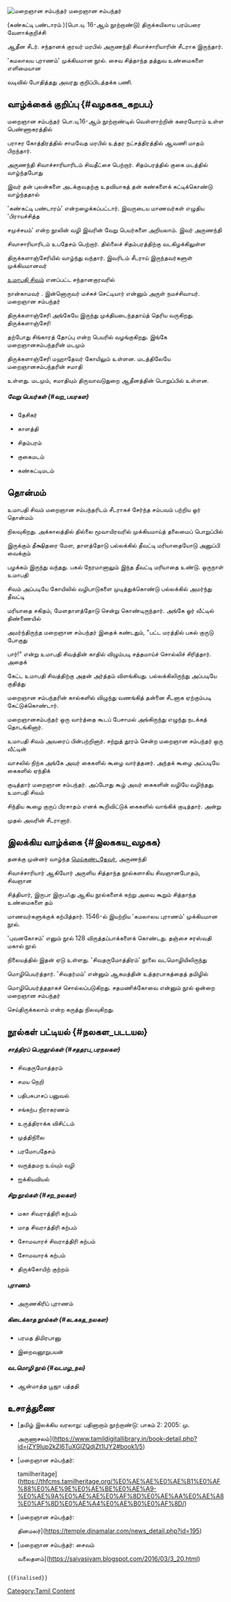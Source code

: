 ![மறைஞான சம்பந்தர்](மறைஞான_சம்பந்தர்.jpg "மறைஞான சம்பந்தர்") மறைஞான சம்பந்தர்
(கண்கட்டி பண்டாரம் )(பொ.யு. 16-ஆம் நூற்றாண்டு) திருக்கயிலாய பரம்பரை வேளாக்குறிச்சி
ஆதீன சீடர். சந்தானக் குரவர் மரபில் அருணந்தி சிவாச்சாரியாரின் சீடராக இருந்தார்.
\'கமலாலய புராணம்\' முக்கியமான நூல். சைவ சித்தாந்த தத்துவ உண்மைகளை எளிமையான
வடிவில் போதித்தது அவரது குறிப்பிடத்தக்க பணி.

## வாழ்க்கைக் குறிப்பு {#வழககக_கறபப}

மறைஞான சம்பந்தர் பொ.யு.16-ஆம் நூற்றாண்டில் வெள்ளாற்றின் கரையோரம் உள்ள பெண்ணாகரத்தில்
பராசர கோத்திரத்தில் சாமவேத மரபில் உத்தர நட்சத்திரத்தில் ஆவணி மாதம் பிறந்தார்.
அருணந்தி சிவாச்சாரியாரிடம் சிவதீட்சை பெற்றார். சிதம்பரத்தில் குகை மடத்தில் வாழ்ந்தபோது
இவர் தன் புலன்களை அடக்குவதற்கு உதவியாகத் தன் கண்களைக் கட்டிக்கொண்டு வாழ்ந்ததால்
\'கண்கட்டி பண்டாரம்' என்றழைக்கப்பட்டார். இவருடைய மாணவர்கள் எழுதிய \'பிராயச்சித்த
சமுச்சயம்\' என்ற நூலின் வழி இவரின் வேறு பெயர்களை அறியலாம். இவர் அருணந்தி
சிவாசாரியாரிடம் உபதேசம் பெற்றார். தில்லைச் சிதம்பரத்திற்கு வடகிழக்கிலுள்ள
திருக்களாஞ்சேரியில் வாழ்ந்து வந்தார். இவரிடம் சீடராய் இருந்தவர்களுள் முக்கியமானவர்
[உமாபதி சிவம்](உமாபதி_சிவாச்சாரியார் "wikilink") எனப்பட்ட சந்தானகுரவரில்
நான்காமவர் . இன்னொருவர் மச்சுச் செட்டியார் என்னும் அருள் நமச்சிவாயர். மறைஞான சம்பந்தர்
திருக்களாஞ்சேரி அங்கேயே இருந்து முக்தியடைந்ததாய்த் தெரிய வருகிறது. திருக்களாஞ்சேரி
தற்போது சிங்காரத் தோப்பு என்ற பெயரில் வழங்குகிறது. இங்கே மறைஞானசம்பந்தரின் மடமும்
திருக்களாஞ்சேரி மஹாதேவர் கோயிலும் உள்ளன. மடத்திலேயே மறைஞானசம்பந்தரின் சமாதி
உள்ளது. மடமும், சமாதியும் திருவாவடுதுறை ஆதீனத்தின் பொறுப்பில் உள்ளன.

##### வேறு பெயர்கள் {#வற_பயரகள}

-   தேசிகர்
-   காளத்தி
-   சிதம்பரம்
-   குகைமடம்
-   கண்கட்டிமடம்

## தொன்மம்

உமாபதி சிவம் மறைஞான சம்பந்தரிடம் சீடராகச் சேர்ந்த சம்பவம் பற்றிய ஓர் தொன்மம்
நிலவுகிறது. அக்காலத்தில் தில்லை மூவாயிரவரில் முக்கியமாய்த் தலைமைப் பொறுப்பில்
இருக்கும் தீக்ஷிதரை மேள, தாளத்தோடு பல்லக்கில் தீவட்டி மரியாதையோடு அனுப்பி வைக்கும்
பழக்கம் இருந்து வந்தது. பகல் நேரமானாலும் இந்த தீவட்டி மரியாதை உண்டு. ஒருநாள் உமாபதி
சிவம் அப்படியே கோயிலில் வழிபாடுகளை முடித்துக்கொண்டு பல்லக்கில் அமர்ந்து தீவட்டி
மரியாதை சகிதம், மேளதாளத்தோடு சென்று கொண்டிருந்தார். அங்கே ஓர் வீட்டில் திண்ணையில்
அமர்ந்திருந்த மறைஞான சம்பந்தர் இதைக் கண்டதும், \"பட்ட மரத்தில் பகல் குருடு போகுது
பார்!\" என்று உமாபதி சிவத்தின் காதில் விழும்படி சத்தமாய்ச் சொல்லிச் சிரித்தார். அதைக்
கேட்ட உமாபதி சிவத்திற்கு அதன் அர்த்தம் விளங்கியது. பல்லக்கிலிருந்து அப்படியே குதித்து
மறைஞான சம்பந்தரின் கால்களில் விழுந்து வணங்கித் தன்னை சீடனாக ஏற்கும்படி கேட்டுக்கொண்டார்.
மறைஞானசம்பந்தர் ஒரு வார்த்தை கூடப் பேசாமல் அங்கிருந்து எழுந்து நடக்கத் தொடங்கினார்.
உமாபதி சிவம் அவரைப் பின்பற்றினார். சற்றுத் தூரம் சென்ற மறைஞான சம்பந்தர் ஒரு வீட்டின்
வாசலில் நிற்க அங்கே அவர் கைகளில் கூழை வார்த்தனர். அந்தக் கூழை அப்படியே கைகளில் ஏந்திக்
குடித்தார் மறைஞான சம்பந்தர். அப்போது கூழ் அவர் கைகளின் வழியே வழிந்தது. உமாபதி சிவம்
சிந்திய கூழை குருப் பிரசாதம் எனக் கூறிவிட்டுக் கைகளில் வாங்கிக் குடித்தார். அன்று
முதல் அவரின் சீடரானார்.

## இலக்கிய வாழ்க்கை {#இலககய_வழகக}

தனக்கு முன்னர் வாழ்ந்த [மெய்கண்டதேவர்](மெய்கண்டார் "wikilink"), அருணந்தி
சிவாச்சாரியார் ஆகியோர் அருளிய சித்தாந்த நூல்களாகிய சிவஞானபோதம், சிவஞான
சித்தியார், இருபா இருபஃது ஆகிய நூல்களைக் கற்று அவை கூறும் சித்தாந்த உண்மைகளை தம்
மாணவர்களுக்குக் கற்பித்தார். 1546-ல் இயற்றிய \'கமலாலய புராணம்\' முக்கியமான நூல்.
\'புவனகோசம்\' எனும் நூல் 128 விருத்தப்பாக்களைக் கொண்டது. தஞ்சை சரஸ்வதி மகால் நூல்
நிலையத்தில் இதன் ஏடு உள்ளது. \'சிவதருமோத்திரம்\' நூலை வடமொழியிலிருந்து
மொழிபெயர்த்தார். \'சிவதர்மம்\' என்னும் ஆகமத்தின் உத்தரபாகத்தைத் தமிழில்
மொழிபெயர்த்ததாகச் சொல்லப்படுகிறது. சதமணிக்கோவை என்னும் நூல் ஒன்றை மறைஞான சம்பந்தர்
செய்திருக்கலாம் என்ற கருத்து நிலவுகிறது.

## நூல்கள் பட்டியல் {#நலகள_படடயல}

##### சாத்திரப் பெருநூல்கள் {#சததரப_பரநலகள}

-   சிவதருமோத்தரம்
-   சமய நெறி
-   பதிபசுபாசப் பனுவல்
-   சங்கற்ப நிராகரணம்
-   உருத்திராக்க விசிட்டம்
-   முத்திநிலை
-   பரமோபதேசம்
-   வருத்தமற உய்யும் வழி
-   ஐக்கியவியல்

##### சிறு நூல்கள் {#சற_நலகள}

-   மகா சிவராத்திரி கற்பம்
-   மாத சிவராத்திரி கற்பம்
-   சோமவாரச் சிவராத்திரி கற்பம்
-   சோமவாரக் கற்பம்
-   திருக்கோயிற் குற்றம்

##### புராணம்

-   அருணகிரிப் புராணம்

##### கிடைக்காத நூல்கள் {#கடககத_நலகள}

-   பரமத திமிரபானு
-   இறைவனூறுபயன்

##### வடமொழி நூல் {#வடமழ_நல}

-   ஆன்மாத்த பூஜா பத்ததி

## உசாத்துணை

-   [தமிழ் இலக்கிய வரலாறு: பதினாறாம் நூற்றாண்டு: பாகம் 2: 2005: மு.
    அருணாசலம்](https://www.tamildigitallibrary.in/book-detail.php?id=jZY9lup2kZl6TuXGlZQdjZt1lJY2#book1/5)
-   [மறைஞான சம்பந்தர்:
    tamilheritage](https://thfcms.tamilheritage.org/%E0%AE%AE%E0%AE%B1%E0%AF%88%E0%AE%9E%E0%AE%BE%E0%AE%A9-%E0%AE%9A%E0%AE%AE%E0%AF%8D%E0%AE%AA%E0%AE%A8%E0%AF%8D%E0%AE%A4%E0%AE%B0%E0%AF%8D/)
-   [மறைஞான சம்பந்தர்:
    தினமலர்](https://temple.dinamalar.com/news_detail.php?id=195)
-   [மறைஞான சம்பந்தர்: சைவம்
    வலைதளம்](https://saivasivam.blogspot.com/2016/03/3_20.html)

```{=mediawiki}
{{Finalised}}
```
[Category:Tamil Content](Category:Tamil_Content "wikilink")
